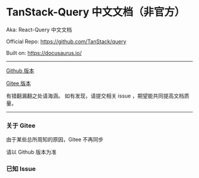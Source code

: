 # TanStack-Query 中文文档（非官方）

Aka: React-Query 中文文档

Official Repo: https://github.com/TanStack/query

Built on: https://docusaurus.io/

----

[Github 版本](https://cangsdarm.github.io/react-query-web-i18n/)

[Gitee 版本](https://alleneyes.gitee.io/react-query-web-i18n/)

有错翻漏翻之处请海涵。
如有发现，请提交相关 issue ，期望能共同提高文档质量。

----

### 关于 Gitee

由于某些总所周知的原因，Gitee 不再同步

请以 Github 版本为准

### 已知 Issue
